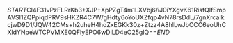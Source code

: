 $START$Cl4F31vPzFLRrKb3+XJP+XpPZgT4m1LXVbj6/iJ0iYXgvK61RisfQlfSmpAVSI1ZQPpiqdPRV9sHKZR4C7W/gHdty6oYoUXZfqp4vN78rsDdL/7gnXrcaIkcjwD9D1/JQW42CMs+h2uheH4hoZxEGKk30z+Ztzz4A8hlLwJbCCC6eoUhCXldYNpeWTCPVMXE0QFlyEPO6wDiLD4eO25glQ==$END$